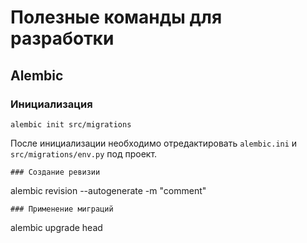 # Полезные команды для разработки

## Alembic
### Инициализация
```
alembic init src/migrations
```
После инициализации необходимо отредактировать `alembic.ini` и `src/migrations/env.py` под проект.
```
### Создание ревизии
```
alembic revision --autogenerate -m "comment"
```
### Применение миграций
```
alembic upgrade head
```
